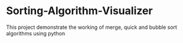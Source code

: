 # Sorting-Algorithm-Visualizer
This project demonstrate the working of merge, quick and bubble sort algorithms using python 
